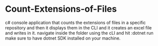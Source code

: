 # Count-Extensions-of-Files
c# console application that counts the extensions of files in a specific repository and then it displays them in the CLI and it creates an excel file and writes in it.
navigate inside the folder using the cLI and hit :dotnet run
make sure to have dotnet SDK installed on your machine.
